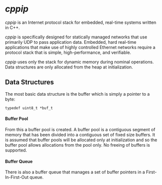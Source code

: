 # *cppip*

*cppip* is an Internet protocol stack for embedded, real-time systems
written in C++.

*cppip* is specifically designed for statically managed networks that
use primarily UDP to pass application data.  Embedded, hard real-time
applications that make use of highly controlled Ethernet networks require
a protocol stack that is simple, high-performance, and verifiable.

*cppip* uses only the stack for dynamic memory during nominal operations.
Data structures are only allocated from the heap at initialization.

## Data Structures

The most basic data structure is the buffer which is simply a pointer to
a byte:

`typedef uint8_t *buf_t`

#### Buffer Pool

From this a buffer pool is created.  A buffer pool is a contiguous segment
of memory that has been divided into a contiguous set of fixed size buffers.
It is assumed that buffer pools will be allocated only at initialization
and so the buffer pool allows allocations from the pool only.  No freeing
of buffers is supported.

#### Buffer Queue

There is also a buffer queue that manages a set of buffer pointers in a
First-In-First-Out queue.
